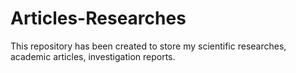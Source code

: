 # Articles-Researches
This repository has been created to store my scientific researches, academic articles, investigation reports.
